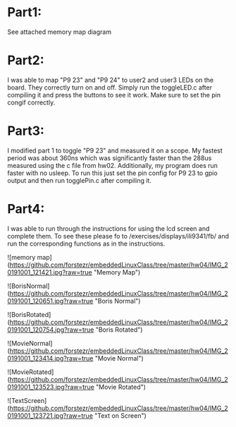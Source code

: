 Part1:
================================
See attached memory map diagram

Part2:
================================
I was able to map "P9 23" and "P9 24" to user2 and user3 LEDs on the board. They correctly turn on and off.
Simply run the toggleLED.c after compiling it and press the buttons to see it work. Make sure to set the pin congif correctly.

Part3:
================================
I modified part 1 to toggle "P9 23" and measured it on a scope.
My fastest period was about 360ns which was significantly faster than the 288us measured using the c file from hw02.
Additionally, my program does run faster with no usleep.
To run this just set the pin config for P9 23 to gpio output and then run togglePin.c after compiling it.

Part4:
================================
I was able to run through the instructions for using the lcd screen and complete them.
To see these please fo to /exercises/displays/ili9341/fb/ and run the corresponding functions as in the instructions.

![memory map]
(https://github.com/forstezr/embeddedLinuxClass/tree/master/hw04/IMG_20191001_121421.jpg?raw=true "Memory Map")

![BorisNormal]
(https://github.com/forstezr/embeddedLinuxClass/tree/master/hw04/IMG_20191001_120651.jpg?raw=true "Boris Normal")

![BorisRotated]
(https://github.com/forstezr/embeddedLinuxClass/tree/master/hw04/IMG_20191001_120754.jpg?raw=true "Boris Rotated")

![MovieNormal]
(https://github.com/forstezr/embeddedLinuxClass/tree/master/hw04/IMG_20191001_123414.jpg?raw=true "Movie Normal")

![MovieRotated]
(https://github.com/forstezr/embeddedLinuxClass/tree/master/hw04/IMG_20191001_123523.jpg?raw=true "Movie Rotated")

![TextScreen]
(https://github.com/forstezr/embeddedLinuxClass/tree/master/hw04/IMG_20191001_123721.jpg?raw=true "Text on Screen")
